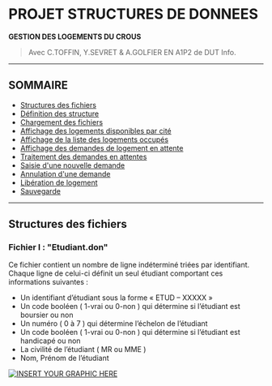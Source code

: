 # PROJET STRUCTURES DE DONNEES
**GESTION DES LOGEMENTS DU CROUS**
> Avec C.TOFFIN, Y.SEVRET & A.GOLFIER EN A1P2 de DUT Info.

---
## SOMMAIRE
   - [Structures des fichiers](#structure)
   - [Définition des structure](#bonjour)
   - [Chargement des fichiers](#contributing)
   - [Affichage des logements disponibles par cité](#team)
   - [Affichage de la liste des logements occupés](#faq)
   - [Affichage des demandes de logement en attente](#support)
   - [Traitement des demandes en attentes](#license)
   - [Saisie d'une nouvelle demande](#license)
   - [Annulation d'une demande](#license)
   - [Libération de logement](#license)
   - [Sauvegarde](#license)
   
---
## Structures des fichiers

### Fichier I : "Etudiant.don"

Ce fichier contient un nombre de ligne indéterminé triées par identifiant. Chaque ligne de
celui-ci définit un seul étudiant comportant ces informations suivantes :
   - Un identifiant d’étudiant sous la forme « ETUD – XXXXX »
   - Un code booléen ( 1-vrai ou 0-non ) qui détermine si l’étudiant est boursier ou non
   - Un numéro ( 0 à 7 ) qui détermine l’échelon de l’étudiant
   - Un code booléen ( 1-vrai ou 0-non ) qui détermine si l’étudiant est handicapé ou non
   - La civilité de l’étudiant ( MR ou MME )
   - Nom, Prénom de l’étudiant

[![INSERT YOUR GRAPHIC HERE](http://i.imgur.com/dt8AUb6.png)]()




